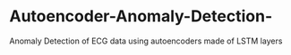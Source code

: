# Autoencoder-Anomaly-Detection-
Anomaly Detection of ECG data using autoencoders made of LSTM layers
